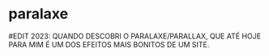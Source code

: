 # paralaxe

#EDIT 2023:
QUANDO DESCOBRI O PARALAXE/PARALLAX, QUE ATÉ HOJE PARA MIM É UM DOS EFEITOS MAIS BONITOS DE UM SITE.
